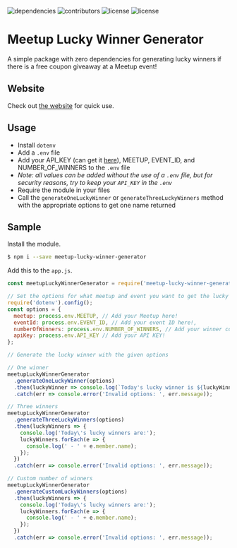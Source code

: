 ![dependencies](https://img.shields.io/badge/dependencies-0-brightgreen.svg)
![contributors](https://img.shields.io/badge/contributors-1-blue.svg)
![license](https://img.shields.io/github/license/mashape/apistatus.svg)
![license](https://img.shields.io/badge/eslint-default-yellowgreen.svg)

# Meetup Lucky Winner Generator
A simple package with zero dependencies for generating lucky winners if there is a free coupon giveaway at a Meetup event!

## Website
Check out [the website](http://meetup-lucky-winner-generator.surge.sh/) for quick use.

## Usage
- Install `dotenv`
- Add a `.env` file
- Add your API_KEY (can get it [here](https://secure.meetup.com/meetup_api/key/)), MEETUP, EVENT_ID, and NUMBER_OF_WINNERS to the `.env` file
- _Note: all values can be added without the use of a `.env` file, but for security reasons, try to keep your `API_KEY` in the `.env`_
- Require the module in your files
- Call the `generateOneLuckyWinner` or `generateThreeLuckyWinners` method with the appropriate options to get one name returned

## Sample
Install the module.
```bash
$ npm i --save meetup-lucky-winner-generator
```

Add this to the `app.js`.
```js
const meetupLuckyWinnerGenerator = require('meetup-lucky-winner-generator');

// Set the options for what meetup and event you want to get the lucky winner
require('dotenv').config();
const options = {
  meetup: process.env.MEETUP, // Add your Meetup here! 
  eventId: process.env.EVENT_ID, // Add your event ID here!,
  numberOfWinners: process.env.NUMBER_OF_WINNERS, // Add your winner count here!
  apiKey: process.env.API_KEY // Add your API KEY!
};

// Generate the lucky winner with the given options

// One winner
meetupLuckyWinnerGenerator
  .generateOneLuckyWinner(options)
  .then(luckyWinner => console.log(`Today's lucky winner is ${luckyWinner.member.name}!`))
  .catch(err => console.error('Invalid options: ', err.message));

// Three winners
meetupLuckyWinnerGenerator
  .generateThreeLuckyWinners(options)
  .then(luckyWinners => {
    console.log('Today\'s lucky winners are:');
    luckyWinners.forEach(e => {
      console.log(' - ' + e.member.name);
    });
  })
  .catch(err => console.error('Invalid options: ', err.message));

// Custom number of winners
meetupLuckyWinnerGenerator
  .generateCustomLuckyWinners(options)
  .then(luckyWinners => {
    console.log('Today\'s lucky winners are:');
    luckyWinners.forEach(e => {
      console.log(' - ' + e.member.name);
    });
  })
  .catch(err => console.error('Invalid options: ', err.message));
```